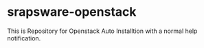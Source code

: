 srapsware-openstack
===================

This is Repository for Openstack Auto Installtion with a normal help notification.